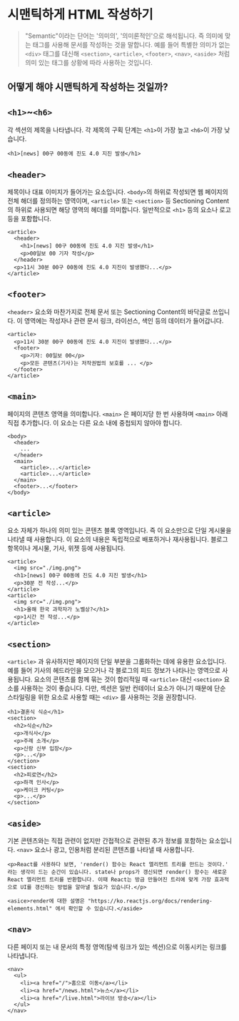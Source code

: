 # 시맨틱하게 HTML 작성하기

> "Semantic"이라는 단어는 '의미의', '의미론적인'으로 해석됩니다. 즉 의미에 맞는 태그를 사용해 문서를 작성하는 것을 말합니다.
> 예를 들어 특별한 의미가 없는 `<div>` 태그를 대신해 `<section>`, `<article>`, `<footer>`, `<nav>`, `<aside>` 처럼 의미 있는 태그를 상황에 따라 사용하는 것입니다.

## 어떻게 해야 시맨틱하게 작성하는 것일까?

## `<h1>`~`<h6>`

각 섹션의 제목을 나타냅니다. 각 제목의 구획 단계는 `<h1>`이 가장 높고 `<h6>`이 가장 낮습니다.
```
<h1>[news] 00구 00동에 진도 4.0 지진 발생</h1>
```

## `<header>`

제목이나 대표 이미지가 들어가는 요소입니다. `<body>`의 하위로 작성되면 웹 페이지의 전체 해더를 정의하는 영역이며,
`<article>` 또는 `<section>` 등 Sectioning Content의 하위로 사용되면 해당 영역의 헤더를 의미합니다.
일반적으로 `<h1>` 등의 요소나 로고 등을 포함합니다.
```
<article>
  <header>
    <h1>[news] 00구 00동에 진도 4.0 지진 발생</h1>
    <p>00일보 00 기자 작성</p>
  </header>
  <p>11시 30분 00구 00동에 진도 4.0 지진이 발생했다...</p>
</article>
```

## `<footer>`

`<header>` 요소와 마찬가지로 전체 문서 또는 Sectioning Content의 바닥글로 쓰입니다.
이 영역에는 작성자나 관련 문서 링크, 라이선스, 색인 등의 데이터가 들어갑니다.
```
<article>
  <p>11시 30분 00구 00동에 진도 4.0 지진이 발생했다...</p>
  <footer>
    <p>기자: 00일보 00</p>
    <p>모든 콘텐츠(기사)는 저작권법의 보호를 ... </p>
  </footer>
</article>
```

## `<main>`
페이지의 콘텐츠 영역을 의미합니다. `<main>` 은 페이지당 한 번 사용하며 `<main>` 아래 직접 추가합니다. 이 요소는 다른 요소 내에 중첩되지 않아야 합니다.
```
<body>
  <header>
    ...
  </header>
  <main>
    <article>...</article>
    <article>...</article>    
  </main>
  <footer>...</footer>
</body>
```

## `<article>`
요소 자체가 하나의 의미 있는 콘텐츠 블록 영역입니다. 즉 이 요소만으로 단일 게시물을 나타낼 때 사용합니다. 이 요소의 내용은 독립적으로 배포하거나 재사용됩니다. 블로그 항목이나 게시물, 기사, 위젯 등에 사용됩니다.
```
<article>
  <img src="./img.png">
  <h1>[news] 00구 00동에 진도 4.0 지진 발생</h1>
  <p>30분 전 작성...</p>
</article>
<article>
  <img src="./img.png">
  <h1>올해 한국 과학자가 노벨상?</h1>
  <p>1시간 전 작성...</p>
</article>
```

## `<section>`
`<article>` 과 유사하지만 페이지의 단일 부분을 그룹화하는 데에 유용한 요소입니다. 예를 들어 기사의 헤드라인을 모으거나 각 블로그의 피드 정보가 나타나는 영역으로 사용됩니다. 요소의 콘텐츠를 함께 묶는 것이 합리적일 때 `<article>` 대신 `<section>` 요소를 사용하는 것이 좋습니다. 다만, 섹션은 일반 컨테이너 요소가 아니기 때문에 단순 스타일링을 위한 요소로 사용할 때는 `<div>` 를 사용하는 것을 권장합니다.
```
<h1>결혼식 식순</h1>
<section>
  <h2>식순</h2>
  <p>개식사</p>
  <p>주례 소개</p>
  <p>신랑 신부 입장</p>
  <p>...</p>
</section>
<section>
  <h2>피로연</h2>
  <p>하객 인사</p>
  <p>케이크 커팅</p>
  <p>...</p>
</section>
```

## `<aside>`
기본 콘텐츠와는 직접 관련이 없지만 간접적으로 관련된 추가 정보를 포함하는 요소입니다. `<nav>` 요소나 광고, 인용처럼 분리된 콘텐츠를 나타낼 때 사용합니다.
```
<p>React를 사용하다 보면, 'render() 함수는 React 엘리먼트 트리를 만드는 것이다.' 라는 생각이 드는 순간이 있습니다. state나 props가 갱신되면 render() 함수는 새로운 React 엘리먼트 트리를 반환합니다. 이때 React는 방금 만들어진 트리에 맞게 가장 효과적으로 UI를 갱신하는 방법을 알아낼 필요가 있습니다.</p>

<asice>render에 대한 설명은 "https://ko.reactjs.org/docs/rendering-elements.html" 에서 확인할 수 있습니다.</aside>
```

## `<nav>`
다른 페이지 또는 내 문서의 특정 영역(탐색 링크가 있는 섹션)으로 이동시키는 링크를 나타냅니다.
```
<nav>
  <ul>
    <li><a href="/">홈으로 이동</a></li>
    <li><a href="/news.html">뉴스</a></li>
    <li><a href="/live.html">라이브 방송</a></li>
  </ul>
</nav>
```